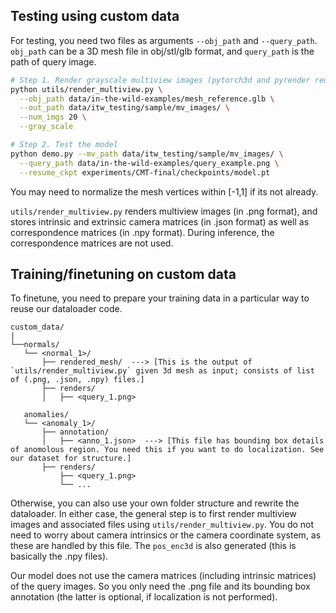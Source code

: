 ## Testing using custom data 

For testing, you need two files as arguments ```--obj_path``` and ```--query_path```. ```obj_path``` can be a 3D mesh file in obj/stl/glb format, and ```query_path``` is the path of query image. 

```bash
# Step 1. Render grayscale multiview images (pytorch3d and pyrender required)
python utils/render_multiview.py \
  --obj_path data/in-the-wild-examples/mesh_reference.glb \
  --out_path data/itw_testing/sample/mv_images/ \
  --num_imgs 20 \
  --gray_scale

# Step 2. Test the model
python demo.py --mv_path data/itw_testing/sample/mv_images/ \
  --query_path data/in-the-wild-examples/query_example.png \
  --resume_ckpt experiments/CMT-final/checkpoints/model.pt
```

You may need to normalize the mesh vertices within [-1,1] if its not already.

```utils/render_multiview.py``` renders multiview images (in .png format), and stores intrinsic and extrinsic camera matrices (in .json format) as well as correspondence matrices (in .npy format). During inference, the correspondence matrices are not used.


## Training/finetuning on custom data 

To finetune, you need to prepare your training data in a particular way to reuse our dataloader code. 

```
custom_data/
|
└──normals/
   └── <normal_1>/                            
       ├── rendered_mesh/  ---> [This is the output of `utils/render_multiview.py` given 3d mesh as input; consists of list of (.png, .json, .npy) files.]  
       ├── renders/      
       │   ├── <query_1.png>  

   anomalies/
   └── <anomaly_1>/                             
       ├── annotation/                                
       │   ├── <anno_1.json>  ---> [This file has bounding box details of anomolous region. You need this if you want to do localization. See our dataset for structure.]        
       ├── renders/                                  
           ├── <query_1.png>   
           └── ...

```


Otherwise, you can also use your own folder structure and rewrite the dataloader. In either case, the general step is to first render multiview images and associated files using ```utils/render_multiview.py```. You do not need to worry about camera intrinsics or the camera coordinate system, as these are handled by this file. The ```pos_enc3d``` is also generated (this is basically the .npy files).

Our model does not use the camera matrices (including intrinsic matrices) of the query images. So you only need the .png file and its bounding box annotation (the latter is optional, if localization is not performed).











